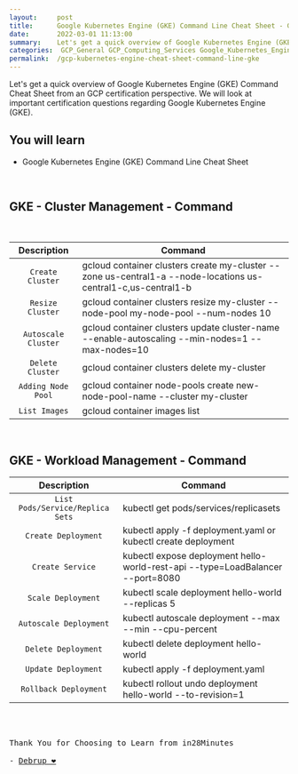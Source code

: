 ```yaml
---
layout:     post
title:      Google Kubernetes Engine (GKE) Command Line Cheat Sheet - GCP Certification Cheat Sheet
date:       2022-03-01 11:13:00
summary:    Let's get a quick overview of Google Kubernetes Engine (GKE) Command Cheat Sheet from an GCP certification perspective. We will look at important certification questions regarding Google Kubernetes Engine (GKE).
categories:  GCP_General GCP_Computing_Services Google_Kubernetes_Engine Google_Cloud_Platform
permalink:  /gcp-kubernetes-engine-cheat-sheet-command-line-gke
---
```

Let's get a quick overview of Google Kubernetes Engine (GKE) Command Cheat Sheet from an GCP certification perspective. We will look at important certification questions regarding Google Kubernetes Engine (GKE).

## You will learn

- Google Kubernetes Engine (GKE) Command Line Cheat Sheet

<BR/>

## GKE - Cluster Management - Command 

<BR/>

|Description	|Command|
|:--:|--|
|`Create Cluster`	|gcloud container clusters create my-cluster --zone us-central1-a --node-locations us-central1-c,us-central1-b|
|`Resize Cluster`	|gcloud container clusters resize my-cluster --node-pool my-node-pool --num-nodes 10|
|`Autoscale Cluster`	|gcloud container clusters update cluster-name --enable-autoscaling --min-nodes=1 --max-nodes=10|
|`Delete Cluster`	|gcloud container clusters delete my-cluster|
|`Adding Node Pool`	|gcloud container node-pools create new-node-pool-name --cluster my-cluster|
|`List Images`	|gcloud container images list|

<BR/>

## GKE - Workload Management - Command 
|Description	|Command|
|:--:|--|
|`List Pods/Service/Replica Sets`|	kubectl get pods/services/replicasets|
|`Create Deployment`	|kubectl apply -f deployment.yaml or kubectl create deployment|
|`Create Service`	|kubectl expose deployment hello-world-rest-api --type=LoadBalancer --port=8080|
|`Scale Deployment`	|kubectl scale deployment hello-world --replicas 5|
|`Autoscale Deployment`	|kubectl autoscale deployment --max --min --cpu-percent|
|`Delete Deployment`	|kubectl delete deployment hello-world|
|`Update Deployment`	|kubectl apply -f deployment.yaml|
|`Rollback Deployment`	|kubectl rollout undo deployment hello-world --to-revision=1|







<BR/>
<BR/>

<pre>
Thank You for Choosing to Learn from in28Minutes

- <a href="https://www.linkedin.com/in/debrup-365/">Debrup ❤️</a>
</pre>
